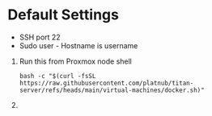 # Default Settings
- SSH port 22
- Sudo user - Hostname is username

1. Run this from Proxmox node shell
    ```
    bash -c "$(curl -fsSL https://raw.githubusercontent.com/platnub/titan-server/refs/heads/main/virtual-machines/docker.sh)"
    ```
2. 
